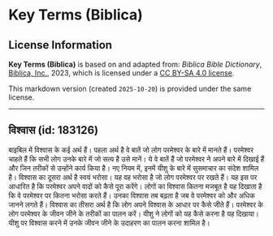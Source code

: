# Key Terms (Biblica)

## License Information

**Key Terms (Biblica)** is based on and adapted from: _Biblica Bible Dictionary_, [Biblica, Inc.](https://www.biblica.com/), 2023, which is licensed under a [CC BY-SA 4.0 license](https://creativecommons.org/licenses/by-sa/4.0/legalcode.en).

This markdown version (created `2025-10-20`) is provided under the same license.



--------------------------------

## विश्वास (id: 183126)

बाइबिल में विश्वास के कई अर्थ हैं। पहला अर्थ है वे बातें जो लोग परमेश्वर के बारे में मानते हैं। परमेश्वर चाहते हैं कि सभी लोग उनके बारे में जो सत्य है उसे मानें। ये वे बातें हैं जो परमेश्वर ने अपने बारे में दिखाई हैं और जिन तरीकों से उन्होंने कार्य किया है। नए नियम में, इनमें यीशु के बारे में सुसमाचार का संदेश शामिल है। विश्वास का दूसरा अर्थ है स्वयं भरोसा। यह वह भरोसा है जो लोग परमेश्वर पर रखते हैं। यह इस पर आधारित है कि परमेश्वर अपने वादों को कैसे पूरा करेंगे। लोगों का विश्वास कितना मजबूत है यह दिखाता है कि वे परमेश्वर पर कितना भरोसा करते हैं। उनका विश्वास तब बढ़ता है जब वे परमेश्वर को और अधिक जानने लगते हैं। विश्वास का तीसरा अर्थ है कि लोग अपने विश्वास के आधार पर कैसे जीते हैं। परमेश्वर के लोग परमेश्वर के जीवन जीने के तरीकों का पालन करें। यीशु ने लोगों को यह कैसे करना है यह दिखाया। यीशु पर विश्वास करने में उनके जीवन जीने के उदाहरण का पालन करना शामिल है।


